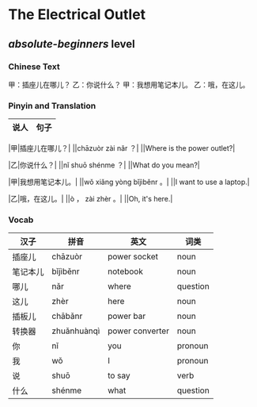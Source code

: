 # The Electrical Outlet
## *absolute-beginners* level

### Chinese Text
甲：插座儿在哪儿？
乙：你说什么？
甲：我想用笔记本儿。
乙：哦，在这儿。

### Pinyin and Translation
|说人|句子|
|----|----|

|甲|插座儿在哪儿？|
||chāzuòr zài nǎr ？|
||Where is the power outlet?|

|乙|你说什么？|
||nǐ shuō shénme ？|
||What do you mean?|

|甲|我想用笔记本儿。|
||wǒ xiǎng yòng bǐjìběnr 。|
||I want to use a laptop.|

|乙|哦，在这儿。|
||ò ， zài zhèr 。|
||Oh, it's here.|
### Vocab
|汉子|拼音|英文|词类|
|----|----|----|----|
|插座儿|chāzuòr|power socket|noun|
|笔记本儿|bǐjìběnr|notebook|noun|
|哪儿|nǎr|where|question|
|这儿|zhèr|here|noun|
|插板儿|chābǎnr|power bar|noun|
|转换器|zhuǎnhuànqì|power converter|noun|
|你|nǐ|you|pronoun|
|我|wǒ|I|pronoun|
|说|shuō|to say|verb|
|什么|shénme|what|question|